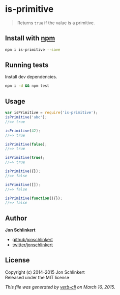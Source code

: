 # is-primitive

> Returns `true` if the value is a primitive.

## Install with [npm](https://github.com/ericliang12345/my-study/tree/61bcf23525950856ab2027fa9d23e30c458d927a/NodeJs_Express_hello/node_modules/mqtt/node_modules/help-me/node_modules/glob-stream/node_modules/micromatch/node_modules/regex-cache/node_modules/is-primitive/npmjs.org)

```bash
npm i is-primitive --save
```

## Running tests

Install dev dependencies.

```bash
npm i -d && npm test
```

## Usage

```javascript
var isPrimitive = require('is-primitive');
isPrimitive('abc');
//=> true

isPrimitive(42);
//=> true

isPrimitive(false);
//=> true

isPrimitive(true);
//=> true

isPrimitive({});
//=> false

isPrimitive([]);
//=> false

isPrimitive(function(){});
//=> false
```

## Author

**Jon Schlinkert**

* [github/jonschlinkert](https://github.com/jonschlinkert)
* [twitter/jonschlinkert](http://twitter.com/jonschlinkert) 

## License

Copyright \(c\) 2014-2015 Jon Schlinkert  
Released under the MIT license

_This file was generated by_ [_verb-cli_](https://github.com/assemble/verb-cli) _on March 16, 2015._

